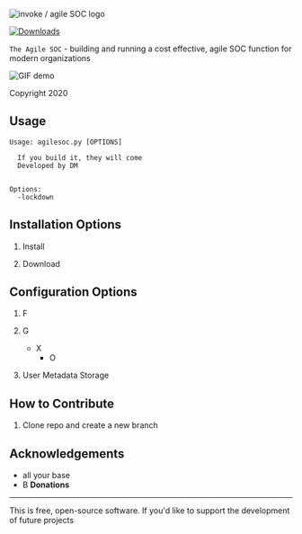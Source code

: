 ![invoke / agile SOC logo](img/logo.png)

[![Downloads](http://xxx)](http://xxx)

`The Agile SOC` - building and running a cost effective, agile SOC function for modern organizations

![GIF demo](img/demo.gif)

Copyright 2020

**Usage**
---

```
Usage: agilesoc.py [OPTIONS]

  If you build it, they will come
  Developed by DM


Options:
  -lockdown  
```

**Installation Options**
---

1. Install 

2. Download 


**Configuration Options**
---

1. F
2. G
    + X
    	- O

3. User Metadata Storage

**How to Contribute**
---

1. Clone repo and create a new branch

**Acknowledgements**
---

+ all your base
+ B
**Donations**
---

This is free, open-source software. If you'd like to support the development of future projects

